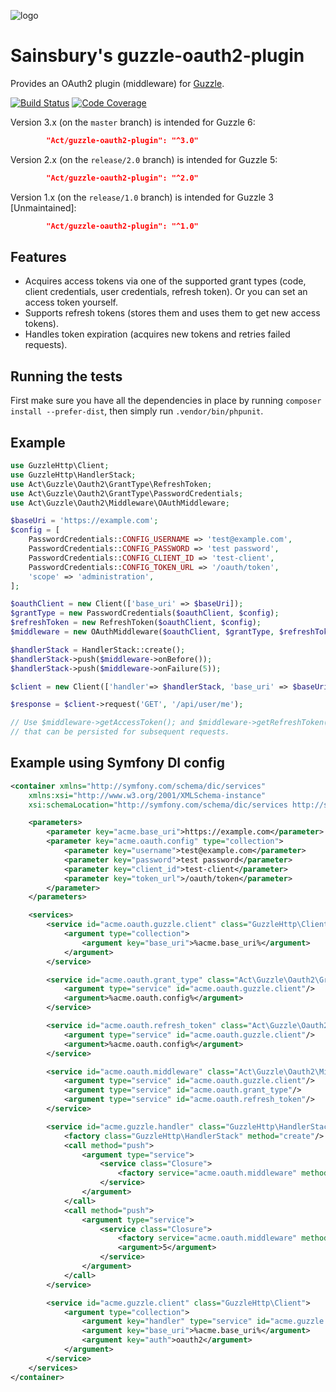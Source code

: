 ![logo](http://www.Act.co.uk/homepage/images/Act.png)

Sainsbury's guzzle-oauth2-plugin
================================

Provides an OAuth2 plugin (middleware) for [Guzzle](http://guzzlephp.org/).

[![Build Status](https://travis-ci.org/Act/guzzle-oauth2-plugin.svg?branch=master)](https://travis-ci.org/Act/guzzle-oauth2-plugin)
[![Code Coverage](https://scrutinizer-ci.com/g/Act/guzzle-oauth2-plugin/badges/coverage.png?b=master)](https://scrutinizer-ci.com/g/Act/guzzle-oauth2-plugin/?branch=master)

Version 3.x (on the `master` branch) is intended for Guzzle 6:
```json
        "Act/guzzle-oauth2-plugin": "^3.0"
```

Version 2.x (on the `release/2.0` branch) is intended for Guzzle 5:
```json
        "Act/guzzle-oauth2-plugin": "^2.0"
```

Version 1.x (on the `release/1.0` branch) is intended for Guzzle 3 [Unmaintained]:
```json
        "Act/guzzle-oauth2-plugin": "^1.0"
```

## Features

- Acquires access tokens via one of the supported grant types (code, client credentials,
  user credentials, refresh token). Or you can set an access token yourself.
- Supports refresh tokens (stores them and uses them to get new access tokens).
- Handles token expiration (acquires new tokens and retries failed requests).

## Running the tests

First make sure you have all the dependencies in place by running `composer install --prefer-dist`, then simply run `.vendor/bin/phpunit`.

## Example
```php
use GuzzleHttp\Client;
use GuzzleHttp\HandlerStack;
use Act\Guzzle\Oauth2\GrantType\RefreshToken;
use Act\Guzzle\Oauth2\GrantType\PasswordCredentials;
use Act\Guzzle\Oauth2\Middleware\OAuthMiddleware;

$baseUri = 'https://example.com';
$config = [
    PasswordCredentials::CONFIG_USERNAME => 'test@example.com',
    PasswordCredentials::CONFIG_PASSWORD => 'test password',
    PasswordCredentials::CONFIG_CLIENT_ID => 'test-client',
    PasswordCredentials::CONFIG_TOKEN_URL => '/oauth/token',
    'scope' => 'administration',
];

$oauthClient = new Client(['base_uri' => $baseUri]);
$grantType = new PasswordCredentials($oauthClient, $config);
$refreshToken = new RefreshToken($oauthClient, $config);
$middleware = new OAuthMiddleware($oauthClient, $grantType, $refreshToken);

$handlerStack = HandlerStack::create();
$handlerStack->push($middleware->onBefore());
$handlerStack->push($middleware->onFailure(5));

$client = new Client(['handler'=> $handlerStack, 'base_uri' => $baseUri, 'auth' => 'oauth2']);

$response = $client->request('GET', '/api/user/me');

// Use $middleware->getAccessToken(); and $middleware->getRefreshToken() to get tokens
// that can be persisted for subsequent requests.
```

## Example using Symfony DI config

```xml
<container xmlns="http://symfony.com/schema/dic/services"
    xmlns:xsi="http://www.w3.org/2001/XMLSchema-instance"
    xsi:schemaLocation="http://symfony.com/schema/dic/services http://symfony.com/schema/dic/services/services-1.0.xsd">

    <parameters>
        <parameter key="acme.base_uri">https://example.com</parameter>
        <parameter key="acme.oauth.config" type="collection">
            <parameter key="username">test@example.com</parameter>
            <parameter key="password">test password</parameter>
            <parameter key="client_id">test-client</parameter>
            <parameter key="token_url">/oauth/token</parameter>
        </parameter>
    </parameters>

    <services>
        <service id="acme.oauth.guzzle.client" class="GuzzleHttp\Client" public="false">
            <argument type="collection">
                <argument key="base_uri">%acme.base_uri%</argument>
            </argument>
        </service>

        <service id="acme.oauth.grant_type" class="Act\Guzzle\Oauth2\GrantType\PasswordCredentials" public="false">
            <argument type="service" id="acme.oauth.guzzle.client"/>
            <argument>%acme.oauth.config%</argument>
        </service>

        <service id="acme.oauth.refresh_token" class="Act\Guzzle\Oauth2\GrantType\RefreshToken" public="false">
            <argument type="service" id="acme.oauth.guzzle.client"/>
            <argument>%acme.oauth.config%</argument>
        </service>

        <service id="acme.oauth.middleware" class="Act\Guzzle\Oauth2\Middleware\OAuthMiddleware" public="false">
            <argument type="service" id="acme.oauth.guzzle.client"/>
            <argument type="service" id="acme.oauth.grant_type"/>
            <argument type="service" id="acme.oauth.refresh_token"/>
        </service>

        <service id="acme.guzzle.handler" class="GuzzleHttp\HandlerStack" public="false">
            <factory class="GuzzleHttp\HandlerStack" method="create"/>
            <call method="push">
                <argument type="service">
                    <service class="Closure">
                        <factory service="acme.oauth.middleware" method="onBefore"/>
                    </service>
                </argument>
            </call>
            <call method="push">
                <argument type="service">
                    <service class="Closure">
                        <factory service="acme.oauth.middleware" method="onFailure"/>
                        <argument>5</argument>
                    </service>
                </argument>
            </call>
        </service>

        <service id="acme.guzzle.client" class="GuzzleHttp\Client">
            <argument type="collection">
                <argument key="handler" type="service" id="acme.guzzle.handler" />
                <argument key="base_uri">%acme.base_uri%</argument>
                <argument key="auth">oauth2</argument>
            </argument>
        </service>
    </services>
</container>
```
